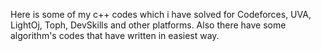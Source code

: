 Here is some of my c++ codes which i have solved for Codeforces, UVA, LightOj, Toph, DevSkills and other platforms. Also there have some algorithm's codes that have written in easiest way.
